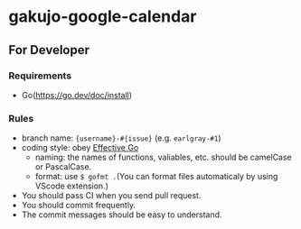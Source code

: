 # gakujo-google-calendar

## For Developer

### Requirements

- Go(https://go.dev/doc/install)

### Rules

- branch name: `{username}-#{issue}` (e.g. `earlgray-#1`)
- coding style: obey [Effective Go](https://go.dev/doc/effective_go)
    - naming: the names of functions, valiables, etc. should be camelCase or PascalCase.
    - format: use `$ gofmt .`(You can format files automaticaly by using VScode extension.)
- You should pass CI when you send pull request.
- You should commit frequently.
- The commit messages should be easy to understand.
